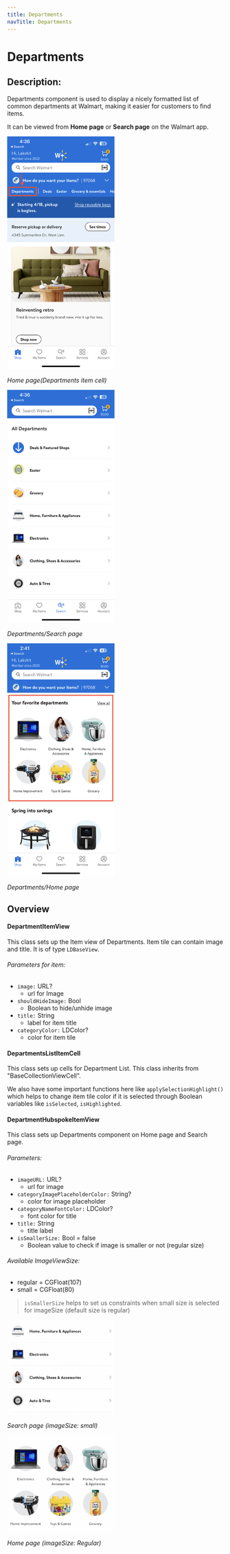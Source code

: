 ```yaml
---
title: Departments
navTitle: Departments
---
```


#  Departments

## Description:

Departments component is used to display a nicely formatted list of common departments at Walmart, making it easier for customers to find items.

It can be viewed from **Home page** or **Search page** on the Walmart app.

<img src="images/departments1.png" width="250" />

*Home page(Departments item cell)*     

<img src="images/departments2.png" width="250" />

*Departments/Search page*

<img src="images/departments3.png" width="250" />

*Departments/Home page*

## Overview

#### DepartmentItemView

This class sets up the Item view of Departments. Item tile can contain image and title. It is of type `LDBaseView`.

###### Parameters for item:

- `image:` URL?
  - url for Image
- `shouldHideImage:` Bool
  - Boolean to hide/unhide image
- `title:` String
  - label for item title
- `categoryColor:` LDColor?
  - color for item tile


#### DepartmentsListItemCell

This class sets up cells for Department List. This class inherits from "BaseCollectionViewCell".

We also have some important functions here like `applySelectionHighlight()` which helps to change item tile color if it is selected through Boolean variables like `isSelected`, `isHighlighted`.


#### DepartmentHubspokeItemView

This class sets up Departments component on Home page and Search page.

###### Parameters:

- `imageURL:` URL?
  - url for image
- `categoryImagePlaceholderColor:` String?
  - color for image placeholder
- `categoryNameFontColor:` LDColor?
  - font color for title
- `title:` String
  - title label
- `isSmallerSize:` Bool = false
  - Boolean value to check if image is smaller or not (regular size)

###### Available ImageViewSize:
- regular = CGFloat(107)
- small = CGFloat(80)

> `isSmallerSize` helps to set us constraints when small size is selected for imageSize (default size is regular)


<img src="images/departments5.png" width="250" />

*Search page (imageSize: small)*

<img src="images/departments4.png" width="250" />

*Home page (imageSize: Regular)*

